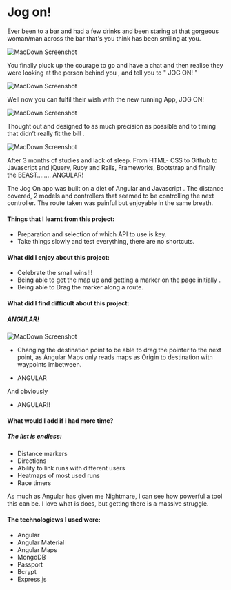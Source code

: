 # Jog on!

Ever been to a bar and had a few drinks and been staring at that gorgeous woman/man across the bar that's you think has been smiling at you. 

![MacDown Screenshot](http://i.imgur.com/iYAt9t2.jpg)

You finally pluck up the courage to go and have a chat and then realise they were looking at the person behind you , and tell you to " JOG ON! " 

![MacDown Screenshot](http://i.imgur.com/okOeOwH.jpg)

Well now you can fulfil their wish  with the new running
App, JOG ON! 

![MacDown Screenshot](http://i.imgur.com/Wkzjxdr.jpg)

Thought out and designed to as much precision as possible and to timing that didn’t really fit the bill . 

![MacDown Screenshot](http://i.imgur.com/i95cLhE.png)

After 3 months of studies and lack of sleep.
From HTML- CSS to Github to Javascript and jQuery, Ruby and Rails, Frameworks, Bootstrap  and finally the BEAST……..
ANGULAR!

The Jog On app was built on a diet of Angular and Javascript .
The distance covered, 2 models  and controllers that seemed to be controlling the next controller.
The route taken was painful but enjoyable in the same breath.

#### Things that I learnt from this project:
-  Preparation and selection of which API to use is key.
-  Take things slowly and test everything, there are no shortcuts.

#### What did I enjoy about this project:
-  Celebrate the small wins!!!
-  Being able to get the map up and getting a marker on the page initially .
-  Being able to Drag the marker along a route.

#### What did I find difficult about this project:

##### ANGULAR!

![MacDown Screenshot](http://i.imgur.com/58vCWJG.png)

-  Changing the destination point to be able to drag the pointer to the next point, as Angular Maps only reads maps as Origin to destination with waypoints imbetween.

-  ANGULAR

And obviously 

-  ANGULAR!!

#### What would I add if i had more time?

##### The list is endless:
-  Distance markers
-  Directions
-  Ability to link runs with different users
-  Heatmaps of most used runs
-  Race timers 

As much as Angular has given me Nightmare, I can see how powerful a tool this can be. I love what is does, but getting there is a massive struggle.

#### The technologiews I used were:
-  Angular
-  Angular Material
-  Angular Maps
-  MongoDB
-  Passport
-  Bcrypt
-  Express.js



